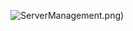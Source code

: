 ![ServerManagement](https://github.com/user-attachments/assets/ab600083-4ddd-4015-8b91-2060d889b926).png)

